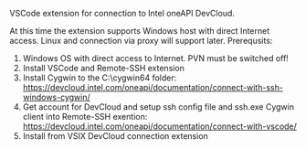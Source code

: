VSCode extension for connection to Intel oneAPI DevCloud.

At this time the extension supports Windows host with direct Internet access. Linux and connection via proxy will support later.
Prerequsits:
1. Windows OS with direct access to Internet. PVN must be switched off!
2. Install VSCode and Remote-SSH extension
3. Install Cygwin to the C:\cygwin64 folder: https://devcloud.intel.com/oneapi/documentation/connect-with-ssh-windows-cygwin/ 
4. Get account for DevCloud and setup ssh config file and ssh.exe Cygwin client into Remote-SSH exention: https://devcloud.intel.com/oneapi/documentation/connect-with-vscode/
5. Install from VSIX DevCloud connection extension 
